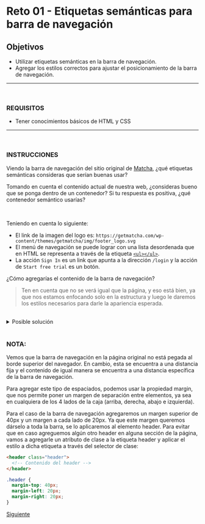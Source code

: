# Reto 01 - Etiquetas semánticas para barra de navegación
## Objetivos
- Utilizar etiquetas semánticas en la barra de navegación.
- Agregar los estilos correctos para ajustar el posicionamiento de la barra de navegación.

---
<br/>

### REQUISITOS
- Tener conocimientos básicos de HTML y CSS

---
<br/>

### INSTRUCCIONES

Viendo la barra de navegación del sitio original de [Matcha](https://getmatcha.com),
¿qué etiquetas semánticas consideras que serían buenas usar?

Tomando en cuenta el contenido actual de nuestra web, ¿consideras bueno que se
ponga dentro de un contenedor? Si tu respuesta es positiva, ¿qué contenedor
semántico usarías?

<br/>

Teniendo en cuenta lo siguiente:

- El link de la imagen del logo es: `https://getmatcha.com/wp-content/themes/getmatcha/img/footer_logo.svg`
- El menú de navegación se puede lograr con una lista desordenada que en HTML se
  representa a través de la etiqueta [`<ul></ul>`](https://developer.mozilla.org/es/docs/Web/HTML/Elemento/ul).
- La acción `Sign In` es un link que apunta a la dirección `/login` y la acción
  de `Start free trial` es un botón.

¿Cómo agregarías el contenido de la barra de navegación?

> Ten en cuenta que no se verá igual que la página, y eso está bien, ya que nos
> estamos enfocando solo en la estructura y luego le daremos los estilos
> necesarios para darle la apariencia esperada.

<br/>

<details><summary>Posible solución</summary>
<p>

```html

<header class="header">
  <!-- Logo con link a la página principal -->
  <a href="/">
    <img src="https://getmatcha.com/wp-content/themes/getmatcha/img/footer_logo.svg" alt="Matcha"/>
  </a>
  <!-- Menú de navegación -->
  <nav>
    <ul>
      <li>Platform</li>
      <li>Pricing</li>
      <li>Customers</li>
      <li>Resources</li>
      <li>About</li>
    </ul>
  </nav>
  <!-- Contenedor de acciones de usuario -->
  <div>
    <a>Sign In</a>
    <button>Start free trial</button>
  </div>
</header>

```

</p>
</details>

<br/>

### NOTA:
Vemos que la barra de navegación en la página original no está pegada al borde superior del navegador. En cambio, esta se encuentra a una distancia fija y el contenido de igual manera se encuentra a una distancia específica de la barra de navegación.

Para agregar este tipo de espaciados, podemos usar la propiedad margin, que nos permite poner un margen de separación entre elementos, ya sea en cualquiera de los 4 lados de la caja (arriba, derecha, abajo e izquierda).

Para el caso de la barra de navegación agregaremos un margen superior de 40px y un margen a cada lado de 20px. Ya que este margen queremos dárselo a toda la barra, se lo aplicaremos al elemento header. Para evitar que en caso agreguemos algún otro header en alguna sección de la página, vamos a agregarle un atributo de clase a la etiqueta header y aplicar el estilo a dicha etiqueta a través del selector de clase:

```html
<header class="header">
  <!-- Contenido del header -->
</header>
```

```css
.header {
  margin-top: 40px;
  margin-left: 20px;
  margin-right: 20px;
}
```

[Siguiente](../Ejemplo%2002/README.md)